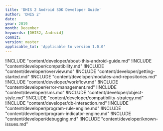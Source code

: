 ```yaml
---
title: 'DHIS 2 Android SDK Developer Guide'
author: 'DHIS 2'
date:
year: 2019
month: December
keywords: [DHIS2, Android]
commit:
version: master
applicable_txt: 'Applicable to version 1.0.0'
---
```

<!--DHIS2-SECTION-ID:index-->

!INCLUDE "content/developer/about-this-android-guide.md"
!INCLUDE "content/developer/compatibility.md"
!INCLUDE "content/developer/overview.md"
!INCLUDE "content/developer/getting-started.md"
!INCLUDE "content/developer/modules-and-repositories.md"
!INCLUDE "content/developer/workflow.md"
!INCLUDE "content/developer/error-management.md"
!INCLUDE "content/developer/sms.md"
!INCLUDE "content/developer/object-style.md"
!INCLUDE "content/developer/compatibility-strategy.md"
!INCLUDE "content/developer/db-interaction.md"
!INCLUDE "content/developer/program-rule-engine.md"
!INCLUDE "content/developer/program-indicator-engine.md"
!INCLUDE "content/developer/debugging.md"
!INCLUDE "content/developer/known-issues.md"
